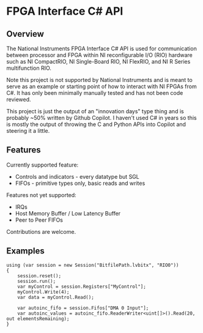# FPGA Interface C# API

## Overview

The National Instruments FPGA Interface C# API is used for communication between processor and FPGA within NI reconfigurable I/O (RIO) hardware such as NI CompactRIO, NI Single-Board RIO, NI FlexRIO, and NI R Series multifunction RIO.


Note this project is not supported by National Instruments and is meant to serve as an example or starting point of how to interact with NI FPGAs from C#.  It has only been minimally manually tested and has not been code reviewed.  

This project is just the output of an "innovation days" type thing and is probably ~50% written by Github Copilot.  I haven't used C# in years so this is mostly the output of throwing the C and Python APIs into Copilot and steering it a little.

## Features

Currently supported feature:
* Controls and indicators - every datatype but SGL
* FIFOs - primitive types only, basic reads and writes

Features not yet supported:
* IRQs
* Host Memory Buffer / Low Latency Buffer
* Peer to Peer FIFOs

Contributions are welcome.

## Examples

    using (var session = new Session("BitfilePath.lvbitx", "RIO0"))
    {
        session.reset();
        session.run();
        var myControl = session.Registers["MyControl"];
        myControl.Write(4);
        var data = myControl.Read();

        var autoinc_fifo = session.Fifos["DMA 0 Input"];
        var autoinc_values = autoinc_fifo.ReaderWriter<uint[]>().Read(20, out elementsRemaining);
    }           
